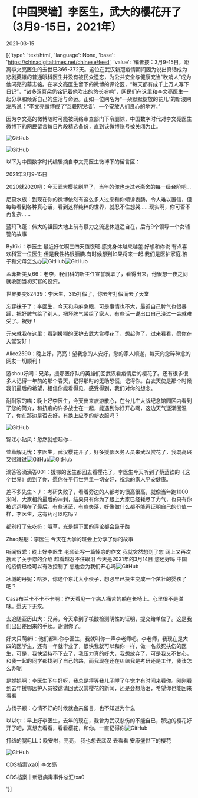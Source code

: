 # 【中国哭墙】李医生，武大的樱花开了（3月9-15日，2021年）

2021-03-15

[{'type': 'text/html', 'language': None, 'base': 'https://chinadigitaltimes.net/chinese/feed', 'value': '编者按：3月9-15日，距离李文亮医生的去世已366-372天。这位在武汉新冠疫情期间因为说出真话成为悲剧英雄的普通眼科医生并没有被民众遗忘，为公共安全与健康充当“吹哨人”成为他闪亮的墓志铭。在李文亮医生留下的微博的评论区，“每天都有成千上万人写下日记”，“诸多双耳朵仍铭记着他吹出的悠长哨响”，网民们在这里和李文亮医生一起分享和倾诉自己的生活与命运。正如一位网名为“一朵默默绽放的花儿”的新浪网友所说：“李文亮微博成了‘互联网哭墙’，一个安放人们良心的地方。”

因为李文亮的微博随时可能被网络审查部门下令删除，中国数字时代对李文亮医生微博下的网民留言每日片段精选备份，直到该微博账号被关闭为止。

![GitHub](https://chinadigitaltimes.net/chinese/files/2020/03/Screenshot-2020-03-13-10.48.21.png)

![GitHub](https://chinadigitaltimes.net/chinese/files/2020/03/Screenshot-2020-03-15-11.01.33.png)

以下为中国数字时代编辑摘自李文亮医生微博下的留言区：

2021年3月9-15日

2020就2020吧：今天武大樱花刷屏了，当年的你也走过老斋舍的每一级台阶吧&#8230;

尼莫水族：到现在你的微博依然有这么多人过来和你倾诉衷肠，令人难以置信，但每每看到各种真心话，看到这样纯粹的世界，就忍不住想哭……现实啊，你可否不再复杂……

蓝玛飞蓬：伟大的祖国大地上前有蔡力之流退休逍遥自在，后有9个领导一个女辅警的故事

ByKiki：李医生 最近好忙啊三四天值夜班.感觉身体越来越差.好想和你说 有点喜欢科室一位医生 但是我性格很腼腆.有时候想到如果将来一起.我们是医护家庭.孩子和父母怎么办![GitHub](https://img.t.sinajs.cn/t4/appstyle/expression/ext/normal/6e/2018new_leimu_org.png)![GitHub](https://img.t.sinajs.cn/t4/appstyle/expression/ext/normal/6e/2018new_leimu_org.png)

孟菲斯美女66：老李，我们科的新主任宣誓就职了，看得出来，他很想一夜之间就收回当初买官的投资。

世界要变82439：李医生，315打假了，你去年打假而去了天堂

忘穿袜子了：李医生，今天和麻麻急眼，可是事情也不大，最近自己脾气也很暴躁，把好脾气给了别人，把坏脾气带给了家人，有些话一说出口自己没过一会就难受了。祝好！

元来就我在这里：看到援鄂的医护去武大赏樱花了，想起你了，过来看看，愿你在天堂安好！

Alice2590：晚上好，亮亮！望我念的人安好，您的家人顺遂，每天向您碎碎念的网友一切顺利！

游shou好闲：兄弟，援鄂医疗队的英雄们回武汉看疫情后的樱花了。还有很多很多人记得一年前的那个春天，记得那时的无助恐慌，记得你。白衣天使是那个时候我们最后的希望，相信你能看得见、感受得到，我们对你的想念。

耐耐家的喵：晚上好李医生，今天出来旅游散心，在台儿庄大战纪念馆园区内看到了您的简介，和抗疫的许多战士在一起，能遇到你好开心啊，这边天气逐渐回温了，你在那边是否安好，有换上应季的新衣服吗？ 

![GitHub](https://chinadigitaltimes.net/chinese/files/2021/03/image-1615708623039.png)

锦江小钻风：忽然就想起你…

萱草解无忧：李医生，武汉樱花开了，好多援鄂医务人员来武汉赏花了，我既高兴又很难过![GitHub](https://img.t.sinajs.cn/t4/appstyle/expression/ext/normal/d4/2018new_xianhua_org.png)![GitHub](https://img.t.sinajs.cn/t4/appstyle/expression/ext/normal/6e/2018new_leimu_org.png)

滴答答滴滴答001：援鄂的医生都回去看樱花了，李医生今天听到了蔡蓝钦的《这个世界》想到了你，愿你在平行世界里一切安好，祝您的家人平安健康。

差不多先生丶丿：考研失败了，看着旁边的人都考的很高很高，就像当年跑1000米时，大家相约最后的冲刺，结果只有你为了跟上大家已经耗尽了力气，也只有你被远远甩在了最后。有些迷茫，有些失落，好像做什么都不能再证明自己的价值一样，李医生，这有药可以吃吗？

都别打了先吃符：哦草，光是翻下面的评论都会鼻子酸

Zhao赵朋：李医生 今天在大学的班会上分享了你的故事

听闻很乖：晚上好李医生 老师让写一篇悼念的作文 我就突然想到了您 网上又再次搜索了关于您的介绍 越看越忍不住眼泪 今天是2021年的3月14日 您还好吗 中国的疫情已经可以有效控制了 您也会为我们开心吗![GitHub](https://img.t.sinajs.cn/t4/appstyle/expression/ext/normal/6e/2018new_leimu_org.png)

冰城的丹妮：哈罗，你这个东北大小伙子，想必早已投生变成一个茁壮的婴孩了吧？

Casa布兰卡不卡不卡啊：昨天看见一个病人痛苦的躺在长椅上。心里很不是滋味。愿天下无疾。

去追随亚历山大：兄弟，今天拿到了核酸检测阴性的证明，提交给单位了。这是我们出出差回来的手续。谢谢你了。

好大只萌新i：他们都叫你李医生，我就叫你一声李老师吧。李老师，我现在是大四的医学生，还有一年就毕业了，很快我就可以和你一样，做一名救死扶伤的医生，可是，我快坚持不下去了，我压力真的好大，我想放弃了，可是我又不甘心，和我一起的同学都找到了自己的路，而我现在还在纠结我是考研还是工作，我该怎么办呢

是婵娟啊：李医生下午好呀，我总是得等我儿子睡了午觉才有时间来看你。刚刚看到去年援鄂医护人员被邀请回武汉赏樱花的新闻，还是会想落泪，希望你也能回来看看

方杨子颖：心情不好的时候就会来留言，也不知道为什么

以以尔：早上好李医生，去年的现在，我曾为武汉悲伤的不能自已，那边的樱花好开了吧，真想去看看，看看樱花，和你。一直记得你![GitHub](https://img.t.sinajs.cn/t4/appstyle/expression/ext/normal/8a/2018new_xin_org.png)

打结的腿毛LL：晚安啦，亮亮， 我也想去武汉 去看看 安康盛世下的樱花



![GitHub](https://chinadigitaltimes.net/chinese/files/2020/03/37-150x150.jpg)

CDS档案\xa0| 李文亮

CDS档案｜新冠病毒事件总汇\xa0

'}]